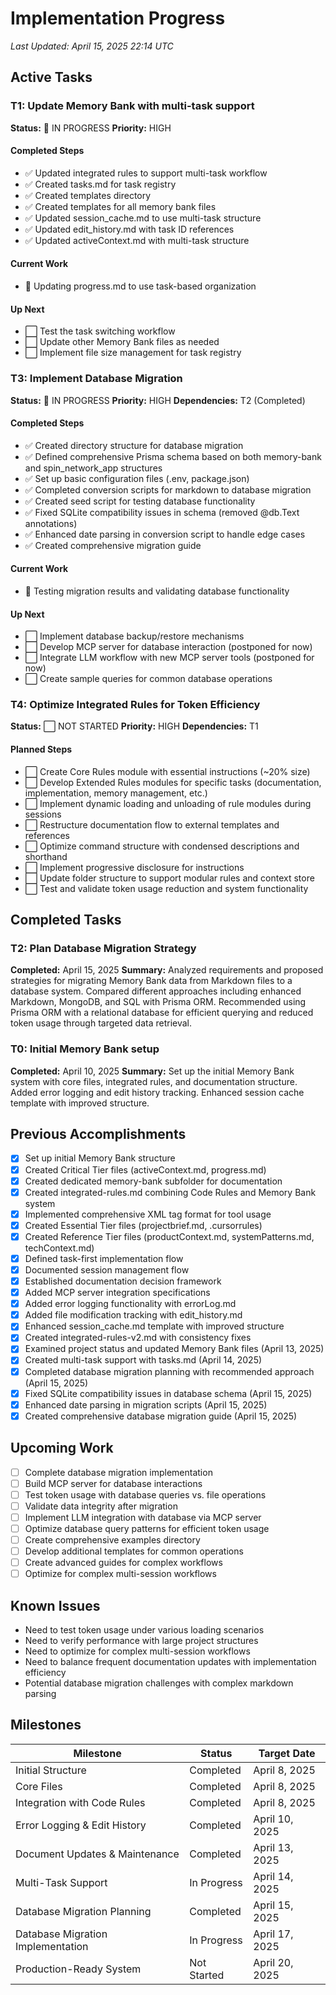# Implementation Progress

*Last Updated: April 15, 2025 22:14 UTC*

## Active Tasks

### T1: Update Memory Bank with multi-task support
**Status:** 🔄 IN PROGRESS
**Priority:** HIGH

#### Completed Steps
- ✅ Updated integrated rules to support multi-task workflow
- ✅ Created tasks.md for task registry
- ✅ Created templates directory
- ✅ Created templates for all memory bank files
- ✅ Updated session_cache.md to use multi-task structure
- ✅ Updated edit_history.md with task ID references
- ✅ Updated activeContext.md with multi-task structure

#### Current Work
- 🔄 Updating progress.md to use task-based organization

#### Up Next
- ⬜ Test the task switching workflow
- ⬜ Update other Memory Bank files as needed
- ⬜ Implement file size management for task registry

### T3: Implement Database Migration
**Status:** 🔄 IN PROGRESS
**Priority:** HIGH
**Dependencies:** T2 (Completed)

#### Completed Steps
- ✅ Created directory structure for database migration
- ✅ Defined comprehensive Prisma schema based on both memory-bank and spin_network_app structures
- ✅ Set up basic configuration files (.env, package.json)
- ✅ Completed conversion scripts for markdown to database migration
- ✅ Created seed script for testing database functionality
- ✅ Fixed SQLite compatibility issues in schema (removed @db.Text annotations)
- ✅ Enhanced date parsing in conversion script to handle edge cases
- ✅ Created comprehensive migration guide

#### Current Work
- 🔄 Testing migration results and validating database functionality

#### Up Next
- ⬜ Implement database backup/restore mechanisms
- ⬜ Develop MCP server for database interaction (postponed for now)
- ⬜ Integrate LLM workflow with new MCP server tools (postponed for now)
- ⬜ Create sample queries for common database operations

### T4: Optimize Integrated Rules for Token Efficiency
**Status:** ⬜ NOT STARTED
**Priority:** HIGH
**Dependencies:** T1

#### Planned Steps
- ⬜ Create Core Rules module with essential instructions (~20% size)
- ⬜ Develop Extended Rules modules for specific tasks (documentation, implementation, memory management, etc.)
- ⬜ Implement dynamic loading and unloading of rule modules during sessions
- ⬜ Restructure documentation flow to external templates and references
- ⬜ Optimize command structure with condensed descriptions and shorthand
- ⬜ Implement progressive disclosure for instructions
- ⬜ Update folder structure to support modular rules and context store
- ⬜ Test and validate token usage reduction and system functionality

## Completed Tasks

### T2: Plan Database Migration Strategy
**Completed:** April 15, 2025
**Summary:** Analyzed requirements and proposed strategies for migrating Memory Bank data from Markdown files to a database system. Compared different approaches including enhanced Markdown, MongoDB, and SQL with Prisma ORM. Recommended using Prisma ORM with a relational database for efficient querying and reduced token usage through targeted data retrieval.

### T0: Initial Memory Bank setup
**Completed:** April 10, 2025
**Summary:** Set up the initial Memory Bank system with core files, integrated rules, and documentation structure. Added error logging and edit history tracking. Enhanced session cache template with improved structure.

## Previous Accomplishments
- [x] Set up initial Memory Bank structure
- [x] Created Critical Tier files (activeContext.md, progress.md)
- [x] Created dedicated memory-bank subfolder for documentation
- [x] Created integrated-rules.md combining Code Rules and Memory Bank system
- [x] Implemented comprehensive XML tag format for tool usage
- [x] Created Essential Tier files (projectbrief.md, .cursorrules)
- [x] Created Reference Tier files (productContext.md, systemPatterns.md, techContext.md)
- [x] Defined task-first implementation flow
- [x] Documented session management flow
- [x] Established documentation decision framework
- [x] Added MCP server integration specifications
- [x] Added error logging functionality with errorLog.md
- [x] Added file modification tracking with edit_history.md
- [x] Enhanced session_cache.md template with improved structure
- [x] Created integrated-rules-v2.md with consistency fixes
- [x] Examined project status and updated Memory Bank files (April 13, 2025)
- [x] Created multi-task support with tasks.md (April 14, 2025)
- [x] Completed database migration planning with recommended approach (April 15, 2025)
- [x] Fixed SQLite compatibility issues in database schema (April 15, 2025)
- [x] Enhanced date parsing in migration scripts (April 15, 2025)
- [x] Created comprehensive database migration guide (April 15, 2025)

## Upcoming Work
- [ ] Complete database migration implementation
- [ ] Build MCP server for database interactions
- [ ] Test token usage with database queries vs. file operations
- [ ] Validate data integrity after migration
- [ ] Implement LLM integration with database via MCP server
- [ ] Optimize database query patterns for efficient token usage
- [ ] Create comprehensive examples directory
- [ ] Develop additional templates for common operations
- [ ] Create advanced guides for complex workflows
- [ ] Optimize for complex multi-session workflows

## Known Issues
- Need to test token usage under various loading scenarios
- Need to verify performance with large project structures
- Need to optimize for complex multi-session workflows
- Need to balance frequent documentation updates with implementation efficiency
- Potential database migration challenges with complex markdown parsing

## Milestones
| Milestone | Status | Target Date |
|-----------|--------|-------------|
| Initial Structure | Completed | April 8, 2025 |
| Core Files | Completed | April 8, 2025 |
| Integration with Code Rules | Completed | April 8, 2025 |
| Error Logging & Edit History | Completed | April 10, 2025 |
| Document Updates & Maintenance | Completed | April 13, 2025 |
| Multi-Task Support | In Progress | April 14, 2025 |
| Database Migration Planning | Completed | April 15, 2025 |
| Database Migration Implementation | In Progress | April 17, 2025 |
| Production-Ready System | Not Started | April 20, 2025 |
